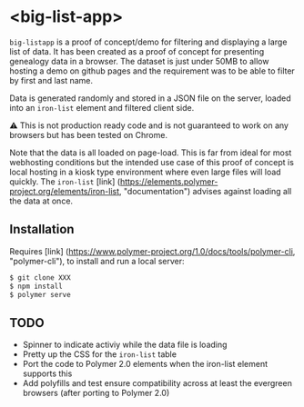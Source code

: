 # \<big-list-app\>

`big-listapp` is a proof of concept/demo for filtering and displaying a large 
list of data. It has been created as a proof of concept for presenting genealogy 
data in a browser. The dataset is just under 50MB to allow hosting a demo on
github pages and the requirement was to be able to filter by first and last 
name.

Data is generated randomly and stored in a JSON file on the server, loaded into 
an `iron-list` element and filtered client side.

:warning: This is not production ready code and is not guaranteed to work on 
any browsers but has been tested on Chrome. 

Note that the data is all loaded on page-load. This is far from ideal for most
webhosting conditions but the intended use case of this proof of concept is 
local hosting in a kiosk type environment where even large files will load
quickly. The `iron-list` [link] (https://elements.polymer-project.org/elements/iron-list, "documentation") 
advises against loading all the data at once.

## Installation

Requires [link] (https://www.polymer-project.org/1.0/docs/tools/polymer-cli, 
"polymer-cli"), to install and run a local server:
```bash
$ git clone XXX
$ npm install
$ polymer serve
```

## TODO

* Spinner to indicate activiy while the data file is loading
* Pretty up the CSS for the `iron-list` table
* Port the code to Polymer 2.0 elements when the iron-list element supports 
this
* Add polyfills and test ensure compatibility across at least the evergreen 
browsers (after porting to Polymer 2.0)
